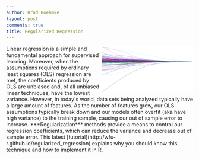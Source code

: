 ```yaml
---
author: Brad Boehmke
layout: post
comments: true
title: Regularized Regression
---
```


<img src="/public/images/analytics/regularized_regression/regularization_logo.png"  style="float:right; margin: 0px 0px 0px 0px; width: 50%; height: 50%;" />
Linear regression is a simple and fundamental approach for supervised learning.  Moreover, when the assumptions required by ordinary least squares (OLS) regression are met, the coefficients produced by OLS are unbiased and, of all unbiased linear techniques, have the lowest variance.  However, in today's world, data sets being analyzed typically have a large amount of features.  As the number of features grow, our OLS assumptions typically break down and our models often overfit (aka have high variance) to the training sample, causing our out of sample error to increase.  ***Regularization*** methods provide a means to control our regression coefficients, which can reduce the variance and decrease out of sample error.  This latest [tutorial](http://wfu-r.github.io/regularized_regression) explains why you should know this technique and how to implement it in R. 
